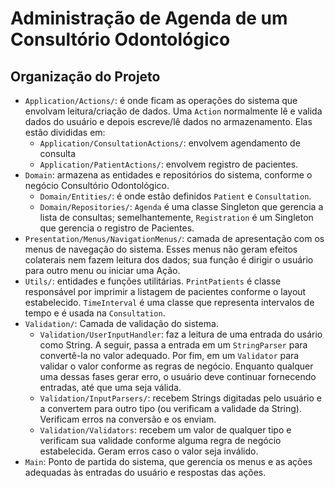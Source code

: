 # Administração de Agenda de um Consultório Odontológico

## Organização do Projeto

- `Application/Actions/`: é onde ficam as operações do sistema que envolvam leitura/criação de dados. Uma `Action` normalmente lê e valida dados do usuário e depois escreve/lê dados no armazenamento. Elas estão divididas em:
    - `Application/ConsultationActions/`: envolvem agendamento de consulta 
    - `Application/PatientActions/`: envolvem registro de pacientes.
- `Domain`: armazena as entidades e repositórios do sistema, conforme o negócio Consultório Odontológico. 
    - `Domain/Entities/`: é onde estão definidos `Patient` e `Consultation`. 
    - `Domain/Repositories/`: `Agenda` é uma classe Singleton que gerencia a lista de consultas; semelhantemente, `Registration` é um Singleton que gerencia o registro de Pacientes.
- `Presentation/Menus/NavigationMenus/`: camada de apresentação com os menus de navegação do sistema. Esses menus não geram efeitos colaterais nem fazem leitura dos dados; sua função é dirigir o usuário para outro menu ou iniciar uma Ação.
- `Utils/`: entidades e funções utilitárias. `PrintPatients` é classe responsável por imprimir a listagem de pacientes conforme o layout estabelecido. `TimeInterval` é uma classe que representa intervalos de tempo e é usada na `Consultation`.
- `Validation/`: Camada de validação do sistema.
    - `Validation/UserInputHandler`: faz a leitura de uma entrada do usário como String. A seguir, passa a entrada em um `StringParser` para convertê-la no valor adequado. Por fim, em um `Validator` para validar o valor conforme as regras de negócio. Enquanto qualquer uma dessas fases gerar erro, o usuário deve continuar fornecendo entradas, até que uma seja válida.
    - `Validation/InputParsers/`: recebem Strings digitadas pelo usuário e a convertem para outro tipo (ou verificam a validade da String). Verificam erros na conversão e os enviam.
    - `Validation/Validators`: recebem um valor de qualquer tipo e verificam sua validade conforme alguma regra de negócio estabelecida. Geram erros caso o valor seja inválido.
- `Main`: Ponto de partida do sistema, que gerencia os menus e as ações adequadas às entradas do usuário e respostas das ações.
